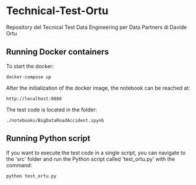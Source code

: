 # Technical-Test-Ortu
Repository del Tecnical Test Data Engineering per Data Partners di Davide Ortu

## Running Docker containers
To start the docker:

    docker-compose up

After the initialization of the docker image, the notebook can be reached at:
    
    http://localhost:8888

The test code is located in the folder: 

    ./notebooks/BigDataRoadAccident.ipynb

## Running Python script
If you want to execute the test code in a single script, you can navigate to the 'src' folder and run the Python script called 'test_ortu.py' with the command:

    python test_ortu.py
